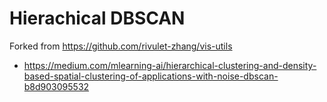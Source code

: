 # Hierachical DBSCAN

Forked from https://github.com/rivulet-zhang/vis-utils

* https://medium.com/mlearning-ai/hierarchical-clustering-and-density-based-spatial-clustering-of-applications-with-noise-dbscan-b8d903095532
